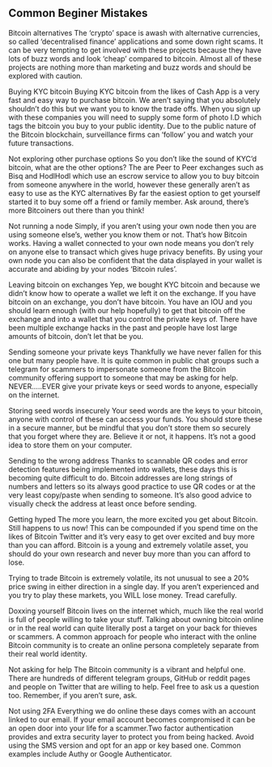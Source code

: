## Common Beginer Mistakes

Bitcoin alternatives 
The ‘crypto’ space is awash with alternative currencies, so called ‘decentralised finance’ applications and some down right scams. It can be very tempting to get involved with these projects because they have lots of buzz words and look ‘cheap’ compared to bitcoin. Almost all of these projects are nothing more than marketing and buzz words and should be explored with caution.

Buying KYC bitcoin 
Buying KYC bitcoin from the likes of Cash App is a very fast and easy way to purchase bitcoin. We aren’t saying that you absolutely shouldn’t do this but we want you to know the trade offs. When you sign up with these companies you will need to supply some form of photo I.D which tags the bitcoin you buy to your public identity. Due to the public nature of the Bitcoin blockchain, surveillance firms can ‘follow’ you and watch your future transactions.

Not exploring other purchase options 
So you don’t like the sound of KYC’d bitcoin, what are the other options? The are Peer to Peer exchanges such as Bisq and HodlHodl which use an escrow service to allow you to buy bitcoin from someone anywhere in the world, however these generally aren’t as easy to use as the KYC alternatives By far the easiest option to get yourself started it to buy some off a friend or family member. Ask around, there’s more Bitcoiners out there than you think!

Not running a node 
Simply, if you aren’t using your own node then you are using someone else’s, wether you know them or not. That’s how Bitcoin works. Having a wallet connected to your own node means you don’t rely on anyone else to transact which gives huge privacy benefits. By using your own node you can also be confident that the data displayed in your wallet is accurate and abiding by your nodes ‘Bitcoin rules’.

Leaving bitcoin on exchanges 
Yep, we bought KYC bitcoin and because we didn’t know how to operate a wallet we left it on the exchange. If you have bitcoin on an exchange, you don’t have bitcoin. You have an IOU and you should learn enough (with our help hopefully) to get that bitcoin off the exchange and into a wallet that you control the private keys of. There have been multiple exchange hacks in the past and people have lost large amounts of bitcoin, don’t let that be you.

Sending someone your private keys 
Thankfully we have never fallen for this one but many people have. It is quite common in public chat groups such a telegram for scammers to impersonate someone from the Bitcoin community offering support to someone that may be asking for help. NEVER…..EVER give your private keys or seed words to anyone, especially on the internet.

Storing seed words insecurely 
Your seed words are the keys to your bitcoin, anyone with control of these can access your funds. You should store these in a secure manner, but be mindful that you don’t store them so securely that you forget where they are. Believe it or not, it happens. It’s not a good idea to store them on your computer.

Sending to the wrong address 
Thanks to scannable QR codes and error detection features being implemented into wallets, these days this is becoming quite difficult to do. Bitcoin addresses are long strings of numbers and letters so its always good practice to use QR codes or at the very least copy/paste when sending to someone. It’s also good advice to visually check the address at least once before sending.

Getting hyped 
The more you learn, the more excited you get about Bitcoin. Still happens to us now! This can be compounded if you spend time on the likes of Bitcoin Twitter and it’s very easy to get over excited and buy more than you can afford. Bitcoin is a young and extremely volatile asset, you should do your own research and never buy more than you can afford to lose.

Trying to trade 
Bitcoin is extremely volatile, its not unusual to see a 20% price swing in either direction in a single day. If you aren’t experienced and you try to play these markets, you WILL lose money. Tread carefully.

Doxxing yourself 
Bitcoin lives on the internet which, much like the real world is full of people willing to take your stuff. Talking about owning bitcoin online or in the real world can quite literally post a target on your back for thieves or scammers. A common approach for people who interact with the online Bitcoin community is to create an online persona completely separate from their real world identity.

Not asking for help 
The Bitcoin community is a vibrant and helpful one. There are hundreds of different telegram groups, GitHub or reddit pages and people on Twitter that are willing to help. Feel free to ask us a question too. Remember, if you aren’t sure, ask.

Not using 2FA 
Everything we do online these days comes with an account linked to our email. If your email account becomes compromised it can be an open door into your life for a scammer.Two factor authentication provides and extra security layer to protect you from being hacked. Avoid using the SMS version and opt for an app or key based one. Common examples include Authy or Google Authenticator.
